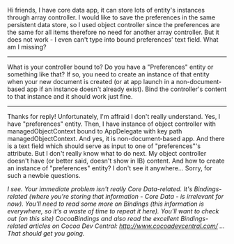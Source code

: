 

Hi friends,
I have core data app, it can store lots of entity's instances through array controller. I would like to save the preferences in the same persistent data store, so I used object controller since the preferences are the same for all items therefore no need for another array controller.
But it does not work - I even can't type into bound preferences' text field. What am I missing?

----

What is your controller bound to? Do you have a "Preferences" entity or something like that? If so, you need to create an instance of that entity when your new document is created (or at app launch in a non-document-based app if an instance doesn't already exist). Bind the controller's content to that instance and it should work just fine.

----

Thanks for reply! Unfortunately, I'm affraid I don't really understand. Yes, I have "preferences" entity. Then, I have instance of object controller with managedObjectContext bound to AppDelegate with key path managedObjectContext. And yes, it is non-document-based app. And there is a text field which should serve as input to one of "preferences"'s attribute. But I don't really know what to do next. My object controller doesn't have (or better said, doesn't show in IB) content. And how to create an instance of "preferences" entity? I don't see it anywhere... Sorry, for such a newbie questions.

*I see. Your immediate problem isn't really Core Data-related. It's Bindings-related (where you're storing that information - Core Data - is irrelevant for now). You'll need to read some more on Bindings (this information is everywhere, so it's a waste of time to repeat it here). You'll want to check out (on this site) CocoaBindings and also read the excellent Bindings-related articles on Cocoa Dev Central: http://www.cocoadevcentral.com/   ... That should get you going.*
